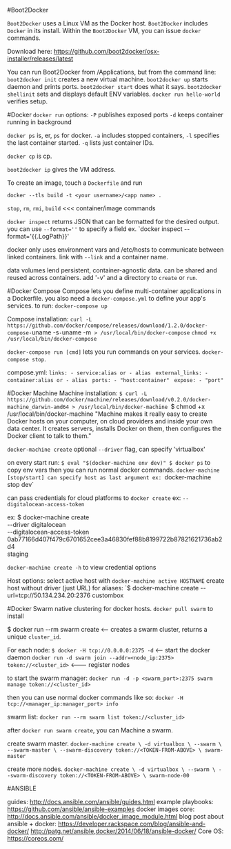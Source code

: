 #Boot2Docker

`Boot2Docker` uses a Linux VM as the Docker host. `Boot2Docker` includes `Docker` in its install.
Within the `Boot2Docker` VM, you can issue `docker` commands.

Download here: https://github.com/boot2docker/osx-installer/releases/latest

You can run Boot2Docker from /Applications, but from the command line:
    `boot2docker init` creates a new virtual machine.
    `boot2docker up` starts daemon and prints ports.
    `boot2docker start` does what it says.
    `boot2docker shellinit` sets and displays default ENV variables.
    `docker run hello-world` verifies setup.


#Docker
`docker run` options:
    `-P` publishes exposed ports
    `-d` keeps container running in background

`docker ps` is, er, `ps` for docker. `-a` includes stopped containers, `-l` specifies the last container started.
    `-q` lists just container IDs.

`docker cp` is cp.

`boot2docker ip` gives the VM address.

To create an image, touch a `Dockerfile` and run
```
docker --tls build -t <your username>/<app name> .
```

`stop`, `rm`, `rmi`, `build` <<< container/image commands

 `docker inspect` returns JSON that can be formatted for the desired output.
you can use `--format=''` to specify a field ex. `docker inspect --format='\{{.LogPath}}'

docker only uses environment vars and /etc/hosts to communicate between linked containers.
link with `--link` and a container name.

data volumes lend persistent, container-agnostic data. can be shared and reused across containers. add '-v' and a directory to `create` or `run`.

#Docker Compose
Compose lets you define multi-container applications in a Dockerfile.
you also need a `docker-compose.yml` to define your app's services.
to run: `docker-compose up`

Compose installation:
`curl -L https://github.com/docker/compose/releases/download/1.2.0/docker-compose-`uname -s`-`uname -m` > /usr/local/bin/docker-compose`
`chmod +x /usr/local/bin/docker-compose`

`docker-compose run [cmd]` lets you run commands on your services.
`docker-compose stop`.

compose.yml:
`links:
    - service:alias
or
    - alias
`
`external_links:
    - container:alias
or
    - alias
`
`ports:
    - "host:container"
`
`expose:
    - "port"
`

#Docker Machine
Machine installation:
`$ curl -L https://github.com/docker/machine/releases/download/v0.2.0/docker-machine_darwin-amd64 > /usr/local/bin/docker-machine
`$ chmod +x /usr/local/bin/docker-machine
"Machine makes it really easy to create Docker hosts on your computer, on cloud providers and inside your own data center. It creates servers, installs Docker on them, then configures the Docker client to talk to them."

`docker-machine create`
optional `--driver` flag, can specify 'virtualbox'

on every start run:
`$ eval "$(docker-machine env dev)"
$ docker ps` to copy env vars
then you can run normal docker commands.
`docker-machine [stop/start]
can specify host as last argument ex: `docker-machine stop dev`

can pass credentials for cloud platforms to `docker create` ex: `--digitalocean-access-token`

ex:
$ docker-machine create \
    --driver digitalocean \
    --digitalocean-access-token 0ab77166d407f479c6701652cee3a46830fef88b8199722b87821621736ab2d4 \
    staging

`docker-machine create -h` to view credential options

Host options:
select active host with `docker-machine active HOSTNAME`
create host without driver (just URL) for aliases:
`$ docker-machine create --url=tcp://50.134.234.20:2376 custombox


#Docker Swarm
native clustering for docker hosts.
`docker pull swarm` to install

$ docker run --rm swarm create <-- creates a swarm cluster, returns a unique `cluster_id`.

For each node:
`$ docker -H tcp://0.0.0.0:2375 -d` <-- start the docker daemon
`docker run -d swarm join --addr=<node_ip:2375> token://<cluster_id>` <--- register nodes

to start the swarm manager:
`docker run -d -p <swarm_port>:2375 swarm manage token://<cluster_id>`

then you can use normal docker commands like so:
`docker -H tcp://<manager_ip:manager_port> info`

swarm list:
`docker run --rm swarm list token://<cluster_id>`

after `docker run swarm create`, you can Machine a swarm.

create swarm master.
`docker-machine create \
    -d virtualbox \
    --swarm \
    --swarm-master \
    --swarm-discovery token://<TOKEN-FROM-ABOVE> \
    swarm-master`

create more nodes.
`docker-machine create \
    -d virtualbox \
    --swarm \
    --swarm-discovery token://<TOKEN-FROM-ABOVE> \
    swarm-node-00`


#ANSIBLE

guides: http://docs.ansible.com/ansible/guides.html
example playbooks: https://github.com/ansible/ansible-examples
docker images core: http://docs.ansible.com/ansible/docker_image_module.html
blog post about ansible + docker:
https://developer.rackspace.com/blog/ansible-and-docker/
http://patg.net/ansible,docker/2014/06/18/ansible-docker/
Core OS: https://coreos.com/



